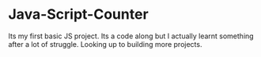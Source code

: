 # Java-Script-Counter
Its my first basic JS project. Its a code along but I actually learnt something after a lot of struggle. Looking up to building more projects.
